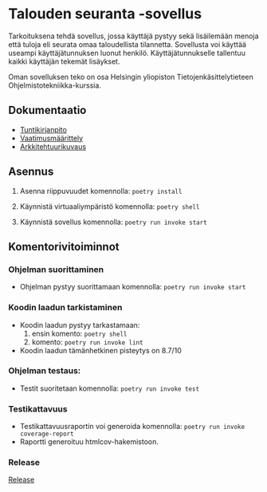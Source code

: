 # Talouden seuranta -sovellus

Tarkoituksena tehdä sovellus, jossa käyttäjä pystyy sekä lisäilemään menoja että tuloja eli seurata omaa taloudellista tilannetta. Sovellusta voi käyttää useampi käyttäjätunnuksen luonut henkilö. Käyttäjätunnukselle tallentuu kaikki käyttäjän tekemät lisäykset.

Oman sovelluksen teko on osa Helsingin yliopiston Tietojenkäsittelytieteen Ohjelmistotekniikka-kurssia.

## Dokumentaatio
- [Tuntikirjanpito](https://github.com/tikuisma/ot-harjoitustyo/blob/master/dokumentaatio/tuntikirjanpito.md)
- [Vaatimusmäärittely](https://github.com/tikuisma/ot-harjoitustyo/blob/master/dokumentaatio/vaatimusmaarittely.md)
- [Arkkitehtuurikuvaus](https://github.com/tikuisma/ot-harjoitustyo/blob/master/dokumentaatio/arkkitehtuuri.md)

## Asennus

1. Asenna riippuvuudet komennolla: ```poetry install```

2. Käynnistä virtuaaliympäristö komennolla: ```poetry shell```

3. Käynnistä sovellus komennolla: ```poetry run invoke start```


## Komentorivitoiminnot
### Ohjelman suorittaminen

- Ohjelman pystyy suorittamaan komennolla: ```poetry run invoke start```

### Koodin laadun tarkistaminen

- Koodin laadun pystyy tarkastamaan:
	1. ensin komento: ```poetry shell```
	2. komento: ```poetry run invoke lint```
- Koodin laadun tämänhetkinen pisteytys on 8.7/10 

### Ohjelman testaus:

- Testit suoritetaan komennolla: ```poetry run invoke test```

### Testikattavuus

- Testikattavuusraportin voi generoida komennolla: ```poetry run invoke coverage-report```
- Raportti generoituu htmlcov-hakemistoon.

### Release

[Release](https://github.com/tikuisma/ot-harjoitustyo/releases/tag/viikko5)
